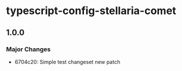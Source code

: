 # typescript-config-stellaria-comet

## 1.0.0

### Major Changes

- 6704c20: Simple test changeset new patch
